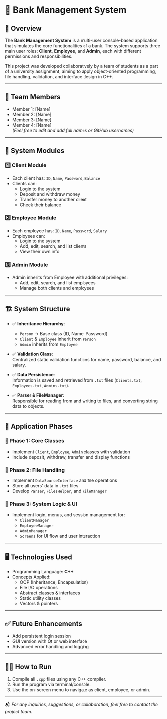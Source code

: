 # 🏦 Bank Management System

## 📌 Overview

The **Bank Management System** is a multi-user console-based application that simulates the core functionalities of a bank. The system supports three main user roles: **Client**, **Employee**, and **Admin**, each with different permissions and responsibilities.

This project was developed collaboratively by a team of students as a part of a university assignment, aiming to apply object-oriented programming, file handling, validation, and interface design in C++.

---

## 👥 Team Members

- Member 1: [Name]
- Member 2: [Name]
- Member 3: [Name]
- Member 4: [Name]  
*(Feel free to edit and add full names or GitHub usernames)*

---

## 🧩 System Modules

### 1️⃣ Client Module
- Each client has: `ID`, `Name`, `Password`, `Balance`
- Clients can:
  - Login to the system
  - Deposit and withdraw money
  - Transfer money to another client
  - Check their balance

### 2️⃣ Employee Module
- Each employee has: `ID`, `Name`, `Password`, `Salary`
- Employees can:
  - Login to the system
  - Add, edit, search, and list clients
  - View their own info

### 3️⃣ Admin Module
- Admin inherits from Employee with additional privileges:
  - Add, edit, search, and list employees
  - Manage both clients and employees

---

## 🏗️ System Structure

- ✅ **Inheritance Hierarchy**:  
  - `Person` → Base class (ID, Name, Password)  
  - `Client` & `Employee` inherit from `Person`  
  - `Admin` inherits from `Employee`

- ✅ **Validation Class**:  
  Centralized static validation functions for name, password, balance, and salary.

- ✅ **Data Persistence**:  
  Information is saved and retrieved from `.txt` files (`Clients.txt`, `Employees.txt`, `Admins.txt`).

- ✅ **Parser & FileManager**:  
  Responsible for reading from and writing to files, and converting string data to objects.

---

## 🔨 Application Phases

### 🚧 Phase 1: Core Classes
- Implement `Client`, `Employee`, `Admin` classes with validation
- Include deposit, withdraw, transfer, and display functions

### 💾 Phase 2: File Handling
- Implement `DataSourceInterface` and file operations
- Store all users' data in `.txt` files
- Develop `Parser`, `FilesHelper`, and `FileManager`

### 🧠 Phase 3: System Logic & UI
- Implement login, menus, and session management for:
  - `ClientManager`
  - `EmployeeManager`
  - `AdminManager`
  - `Screens` for UI flow and user interaction

---

## 🖥️ Technologies Used

- Programming Language: **C++**
- Concepts Applied:
  - OOP (Inheritance, Encapsulation)
  - File I/O operations
  - Abstract classes & interfaces
  - Static utility classes
  - Vectors & pointers

---

## ✅ Future Enhancements
- Add persistent login session
- GUI version with Qt or web interface
- Advanced error handling and logging

---

## 🧑‍💻 How to Run

1. Compile all `.cpp` files using any C++ compiler.
2. Run the program via terminal/console.
3. Use the on-screen menu to navigate as client, employee, or admin.

---

📬 *For any inquiries, suggestions, or collaboration, feel free to contact the project team.*

